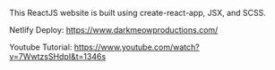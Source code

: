 This ReactJS website is built using create-react-app, JSX, and SCSS. 


Netlify Deploy:
https://www.darkmeowproductions.com/

Youtube Tutorial: 
https://www.youtube.com/watch?v=7WwtzsSHdpI&t=1346s

